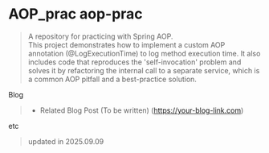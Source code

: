 # AOP_prac aop-prac
> A repository for practicing with Spring AOP. </br>
> This project demonstrates how to implement a custom AOP annotation (@LogExecutionTime) to log method execution time. It also includes code that
reproduces the 'self-invocation' problem and solves it by refactoring the internal call to a separate service, which is a common AOP pitfall and a
best-practice solution.

Blog
> - Related Blog Post (To be written) (https://your-blog-link.com)

etc
> updated in 2025.09.09
